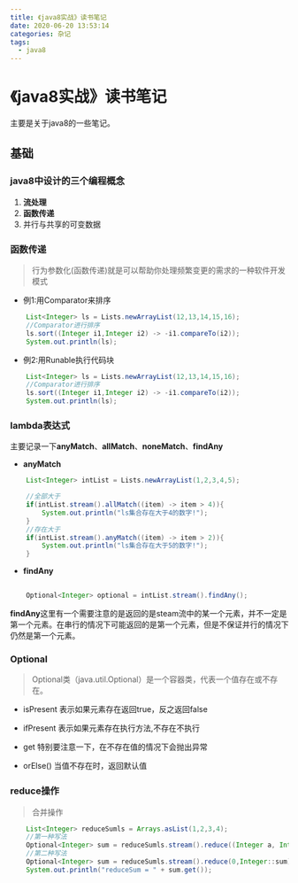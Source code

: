 ```yaml
---
title: 《java8实战》读书笔记
date: 2020-06-20 13:53:14
categories: 杂记
tags:
  - java8
---
```


# 《java8实战》读书笔记

主要是关于java8的一些笔记。

## 基础
### java8中设计的三个编程概念
1. **流处理**
2. **函数传递**
3. 并行与共享的可变数据


### 函数传递
> 行为参数化(函数传递)就是可以帮助你处理频繁变更的需求的一种软件开发模式

- 例1:用Comparator来排序

```java
    List<Integer> ls = Lists.newArrayList(12,13,14,15,16);
    //Comparator进行排序
    ls.sort((Integer i1,Integer i2) -> -i1.compareTo(i2));
    System.out.println(ls);
```

- 例2:用Runable执行代码块

```java
    List<Integer> ls = Lists.newArrayList(12,13,14,15,16);
    //Comparator进行排序
    ls.sort((Integer i1,Integer i2) -> -i1.compareTo(i2));
    System.out.println(ls);
```

### lambda表达式

主要记录一下**anyMatch**、**allMatch**、**noneMatch**、**findAny**

- **anyMatch**
```java
    List<Integer> intList = Lists.newArrayList(1,2,3,4,5);

    //全部大于
    if(intList.stream().allMatch((item) -> item > 4)){
        System.out.println("ls集合存在大于4的数字!");
    }
    //存在大于
    if(intList.stream().anyMatch((item) -> item > 2)){
        System.out.println("ls集合存在大于5的数字!");
    }
```

- **findAny**
```java
    
    Optional<Integer> optional = intList.stream().findAny();
```
**findAny**这里有一个需要注意的是返回的是steam流中的某一个元素，并不一定是第一个元素。在串行的情况下可能返回的是第一个元素，但是不保证并行的情况下仍然是第一个元素。


### Optional

> Optional<T>类（java.util.Optional）是一个容器类，代表一个值存在或不存在。


- isPresent
表示如果元素存在返回true，反之返回false

- ifPresent
表示如果元素存在执行方法,不存在不执行

- get
特别要注意一下，在不存在值的情况下会抛出异常

- orElse()
当值不存在时，返回默认值


### reduce操作
> 合并操作

```java
    List<Integer> reduceSumls = Arrays.asList(1,2,3,4);
    //第一种写法
    Optional<Integer> sum = reduceSumls.stream().reduce((Integer a, Integer b) -> a +b);
    //第二种写法
    Optional<Integer> sum = reduceSumls.stream().reduce(0,Integer::sum);
    System.out.println("reduceSum = " + sum.get());
```
